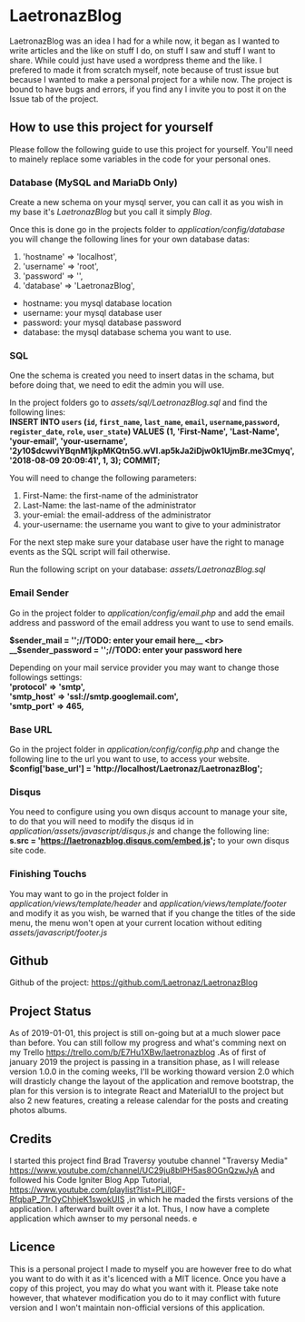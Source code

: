 # LaetronazBlog
LaetronazBlog was an idea I had for a while now, it began as I wanted to write articles and the like on stuff I do, on stuff I saw and stuff I want to share. While could just have used a wordpress theme and the like. I prefered to made it from scratch myself, note because of trust issue but because I wanted to make a personal project for a while now. The project is bound to have bugs and errors, if you find any I invite you to post it on the Issue tab of the project.

## How to use this project for yourself
Please follow the following guide to use this project for yourself. You'll need to mainely replace some variables in the code for your personal ones.

### Database (MySQL and MariaDb Only)
Create a new schema on your mysql server, you can call it as you wish in my base it's *LaetronazBlog* but you call it simply *Blog*.

Once this is done go in the projects folder to *application/config/database* you will change the following lines for your own database datas:
1. 'hostname' => 'localhost',
2. 'username' => 'root',
3. 'password' => '',
4. 'database' => 'LaetronazBlog',

* hostname: you mysql database location
* username: your mysql database user
* password: your mysql database password
* database: the mysql database schema you want to use.

### SQL
One the schema is created you need to insert datas in the schama, but before doing that, we need to edit the admin you will use.

In the project folders go to *assets/sql/LaetronazBlog.sql* and find the following lines:<br>
__INSERT INTO `users` (`id`, `first_name`, `last_name`, `email`, `username`,`password`, `register_date`, `role`, `user_state`) VALUES__
__(1, 'First-Name', 'Last-Name', 'your-email', 'your-username', '$2y$10$dcwviYBqnM1jkpMKQtn5G.wVl.ap5kJa2iDjw0k1UjmBr.me3Cmyq', '2018-08-09 20:09:41', 1, 3);__
__COMMIT;__

You will need to change the following parameters:
1. First-Name: the first-name of the administrator
2. Last-Name: the last-name of the administrator
3. your-emial: the email-address of the administrator 
4. your-username: the username you want to give to your administrator

For the next step make sure your database user have the right to manage events as the SQL script will fail otherwise.

Run the following script on your database: *assets/LaetronazBlog.sql*

### Email Sender
Go in the project folder to *application/config/email.php* and add the email address and password of the email address you want to use to send emails.

__$sender_mail = '';//TODO: enter your email here__ <br>
__$sender_password = '';//TODO: enter your password here__

Depending on your mail service provider you may want to change those followings settings:<br>
__'protocol' => 'smtp',__ <br>
__'smtp_host' => 'ssl://smtp.googlemail.com',__ <br>
__'smtp_port' => 465,__

### Base URL
Go in the project folder in *application/config/config.php* and change the following line to the url you want to use, to access your website.
__$config['base_url'] = 'http://localhost/Laetronaz/LaetronazBlog';__

### Disqus
You need to configure using you own disqus account to manage your site, to do that you will need to modify the disqus id in *application/assets/javascript/disqus.js* and change the following line:<br>
__s.src = 'https://laetronazblog.disqus.com/embed.js';__ to your own disqus site code.

### Finishing Touchs
You may want to go in the project folder in *application/views/template/header* and *application/views/template/footer* and modify it as you wish, be warned that if you change the titles of the side menu, the menu won't open at your current location without editing *assets/javascript/footer.js* 

## Github
Github of the project: https://github.com/Laetronaz/LaetronazBlog

## Project Status
As of 2019-01-01, this project is still on-going but at a much slower pace than before. You can still follow my progress and what's comming next on my Trello https://trello.com/b/E7Hu1XBw/laetronazblog .As of first of january 2019 the project is passing in a transition phase, as I will release version 1.0.0 in the coming weeks, I'll be working thoward version 2.0 which will drasticly change the layout of the application and remove bootstrap, the plan for this version is to integrate React and MaterialUI to the project but also 2 new features, creating a release calendar for the posts and creating photos albums.

## Credits
I started this project find Brad Traversy youtube channel "Traversy Media" https://www.youtube.com/channel/UC29ju8bIPH5as8OGnQzwJyA and followed his Code Igniter Blog App Tutorial, https://www.youtube.com/playlist?list=PLillGF-RfqbaP_71rOyChhjeK1swokUIS ,in which he maded the firsts versions of the application. I afterward built over it a lot. Thus, I now have a complete application which awnser to my personal needs. e  

## Licence 
This is a personal project I made to myself you are however free to do what you want to do with it as it's licenced with a MIT licence. Once you have a copy of this project, you may do what you want with it. Please take note however, that whatever modification you do to it may conflict with future version and I won't maintain non-official versions of this application.